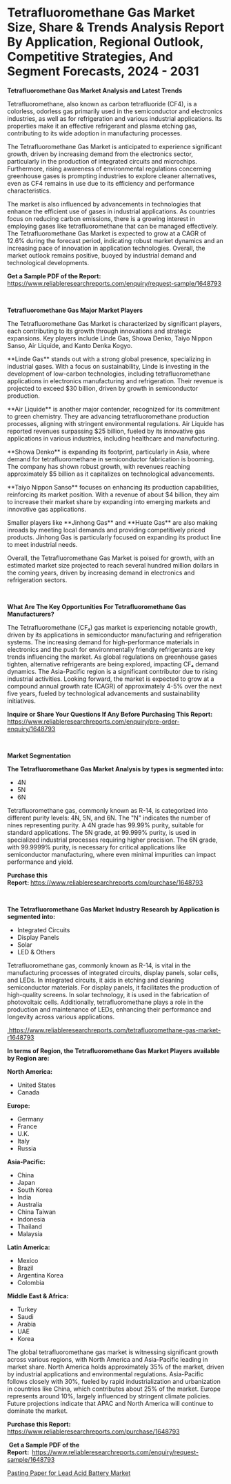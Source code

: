 <p><h1>Tetrafluoromethane Gas Market Size, Share & Trends Analysis Report By Application, Regional Outlook, Competitive Strategies, And Segment Forecasts, 2024 - 2031</h1></p><p><strong>Tetrafluoromethane Gas Market Analysis and Latest Trends</strong></p>
<p><p>Tetrafluoromethane, also known as carbon tetrafluoride (CF4), is a colorless, odorless gas primarily used in the semiconductor and electronics industries, as well as for refrigeration and various industrial applications. Its properties make it an effective refrigerant and plasma etching gas, contributing to its wide adoption in manufacturing processes.</p><p>The Tetrafluoromethane Gas Market is anticipated to experience significant growth, driven by increasing demand from the electronics sector, particularly in the production of integrated circuits and microchips. Furthermore, rising awareness of environmental regulations concerning greenhouse gases is prompting industries to explore cleaner alternatives, even as CF4 remains in use due to its efficiency and performance characteristics.</p><p>The market is also influenced by advancements in technologies that enhance the efficient use of gases in industrial applications. As countries focus on reducing carbon emissions, there is a growing interest in employing gases like tetrafluoromethane that can be managed effectively. The Tetrafluoromethane Gas Market is expected to grow at a CAGR of 12.6% during the forecast period, indicating robust market dynamics and an increasing pace of innovation in application technologies. Overall, the market outlook remains positive, buoyed by industrial demand and technological developments.</p></p>
<p><strong>Get a Sample PDF of the Report:&nbsp;</strong> <a href="https://www.reliableresearchreports.com/enquiry/request-sample/1648793?utm_campaign=28&utm_medium=2&utm_source=Github&utm_content=ia&utm_term=29122024&utm_id=tetrafluoromethane-gas">https://www.reliableresearchreports.com/enquiry/request-sample/1648793</a></p>
<p>&nbsp;</p>
<p><strong>Tetrafluoromethane Gas Major Market Players</strong></p>
<p><p>The Tetrafluoromethane Gas Market is characterized by significant players, each contributing to its growth through innovations and strategic expansions. Key players include Linde Gas, Showa Denko, Taiyo Nippon Sanso, Air Liquide, and Kanto Denka Kogyo.</p><p>**Linde Gas** stands out with a strong global presence, specializing in industrial gases. With a focus on sustainability, Linde is investing in the development of low-carbon technologies, including tetrafluoromethane applications in electronics manufacturing and refrigeration. Their revenue is projected to exceed $30 billion, driven by growth in semiconductor production.</p><p>**Air Liquide** is another major contender, recognized for its commitment to green chemistry. They are advancing tetrafluoromethane production processes, aligning with stringent environmental regulations. Air Liquide has reported revenues surpassing $25 billion, fueled by its innovative gas applications in various industries, including healthcare and manufacturing.</p><p>**Showa Denko** is expanding its footprint, particularly in Asia, where demand for tetrafluoromethane in semiconductor fabrication is booming. The company has shown robust growth, with revenues reaching approximately $5 billion as it capitalizes on technological advancements.</p><p>**Taiyo Nippon Sanso** focuses on enhancing its production capabilities, reinforcing its market position. With a revenue of about $4 billion, they aim to increase their market share by expanding into emerging markets and innovative gas applications.</p><p>Smaller players like **Jinhong Gas** and **Huate Gas** are also making inroads by meeting local demands and providing competitively priced products. Jinhong Gas is particularly focused on expanding its product line to meet industrial needs.</p><p>Overall, the Tetrafluoromethane Gas Market is poised for growth, with an estimated market size projected to reach several hundred million dollars in the coming years, driven by increasing demand in electronics and refrigeration sectors.</p></p>
<p>&nbsp;</p>
<p><strong>What Are The Key Opportunities For Tetrafluoromethane Gas Manufacturers?</strong></p>
<p><p>The Tetrafluoromethane (CF₄) gas market is experiencing notable growth, driven by its applications in semiconductor manufacturing and refrigeration systems. The increasing demand for high-performance materials in electronics and the push for environmentally friendly refrigerants are key trends influencing the market. As global regulations on greenhouse gases tighten, alternative refrigerants are being explored, impacting CF₄ demand dynamics. The Asia-Pacific region is a significant contributor due to rising industrial activities. Looking forward, the market is expected to grow at a compound annual growth rate (CAGR) of approximately 4-5% over the next five years, fueled by technological advancements and sustainability initiatives.</p></p>
<p><strong>Inquire or Share Your Questions If Any Before Purchasing This Report:</strong> <a href="https://www.reliableresearchreports.com/enquiry/pre-order-enquiry/1648793?utm_campaign=28&utm_medium=2&utm_source=Github&utm_content=ia&utm_term=29122024&utm_id=tetrafluoromethane-gas">https://www.reliableresearchreports.com/enquiry/pre-order-enquiry/1648793</a></p>
<p>&nbsp;</p>
<p><strong>Market Segmentation</strong></p>
<p><strong>The Tetrafluoromethane Gas Market Analysis by types is segmented into:</strong></p>
<p><ul><li>4N</li><li>5N</li><li>6N</li></ul></p>
<p><p>Tetrafluoromethane gas, commonly known as R-14, is categorized into different purity levels: 4N, 5N, and 6N. The "N" indicates the number of nines representing purity. A 4N grade has 99.99% purity, suitable for standard applications. The 5N grade, at 99.999% purity, is used in specialized industrial processes requiring higher precision. The 6N grade, with 99.9999% purity, is necessary for critical applications like semiconductor manufacturing, where even minimal impurities can impact performance and yield.</p></p>
<p><strong>Purchase this Report:&nbsp;</strong><a href="https://www.reliableresearchreports.com/purchase/1648793?utm_campaign=28&utm_medium=2&utm_source=Github&utm_content=ia&utm_term=29122024&utm_id=tetrafluoromethane-gas">https://www.reliableresearchreports.com/purchase/1648793</a></p>
<p>&nbsp;</p>
<p><strong>The Tetrafluoromethane Gas Market Industry Research by Application is segmented into:</strong></p>
<p><ul><li>Integrated Circuits</li><li>Display Panels</li><li>Solar</li><li>LED & Others</li></ul></p>
<p><p>Tetrafluoromethane gas, commonly known as R-14, is vital in the manufacturing processes of integrated circuits, display panels, solar cells, and LEDs. In integrated circuits, it aids in etching and cleaning semiconductor materials. For display panels, it facilitates the production of high-quality screens. In solar technology, it is used in the fabrication of photovoltaic cells. Additionally, tetrafluoromethane plays a role in the production and maintenance of LEDs, enhancing their performance and longevity across various applications.</p></p>
<p><a href="https://www.reliableresearchreports.com/tetrafluoromethane-gas-market-r1648793?utm_campaign=28&utm_medium=2&utm_source=Github&utm_content=ia&utm_term=29122024&utm_id=tetrafluoromethane-gas">&nbsp;https://www.reliableresearchreports.com/tetrafluoromethane-gas-market-r1648793</a></p>
<p><strong>In terms of Region, the Tetrafluoromethane Gas Market Players available by Region are:</strong></p>
<p>
    <p> <strong> North America: </strong>
        <ul>
            <li>United States</li>
            <li>Canada</li>
        </ul>
        </p> 
    <p> <strong> Europe: </strong>
        <ul>
            <li>Germany</li>
            <li>France</li>
            <li>U.K.</li>
            <li>Italy</li>
            <li>Russia</li>
        </ul>
        </p> 
    <p> <strong> Asia-Pacific: </strong>
        <ul>
            <li>China</li>
            <li>Japan</li>
            <li>South Korea</li>
            <li>India</li>
            <li>Australia</li>
            <li>China Taiwan</li>
            <li>Indonesia</li>
            <li>Thailand</li>
            <li>Malaysia</li>
        </ul>
        </p> 
    <p> <strong> Latin America: </strong>
        <ul>
            <li>Mexico</li>
            <li>Brazil</li>
            <li>Argentina Korea</li>
            <li>Colombia</li>
        </ul>
        </p> 
    <p> <strong> Middle East & Africa: </strong>
        <ul>
            <li>Turkey</li>
            <li>Saudi</li>
            <li>Arabia</li>
            <li>UAE</li>
            <li>Korea</li>
        </ul>
    </p>
    </p>
<p><p>The global tetrafluoromethane gas market is witnessing significant growth across various regions, with North America and Asia-Pacific leading in market share. North America holds approximately 35% of the market, driven by industrial applications and environmental regulations. Asia-Pacific follows closely with 30%, fueled by rapid industrialization and urbanization in countries like China, which contributes about 25% of the market. Europe represents around 10%, largely influenced by stringent climate policies. Future projections indicate that APAC and North America will continue to dominate the market.</p></p>
<p><strong>Purchase this Report: </strong><a href="https://www.reliableresearchreports.com/purchase/1648793?utm_campaign=28&utm_medium=2&utm_source=Github&utm_content=ia&utm_term=29122024&utm_id=tetrafluoromethane-gas">https://www.reliableresearchreports.com/purchase/1648793</a></p>
<p>&nbsp;<strong>Get a Sample PDF of the Report:&nbsp;&nbsp;</strong><a href="https://www.reliableresearchreports.com/enquiry/request-sample/1648793?utm_campaign=28&utm_medium=2&utm_source=Github&utm_content=ia&utm_term=29122024&utm_id=tetrafluoromethane-gas">https://www.reliableresearchreports.com/enquiry/request-sample/1648793</a></p>
<p><strong></strong></p>
<p><p><a href="https://github.com/indrystar/Market-Research-Report-List-5/blob/main/pasting-paper-for-lead-acid-battery-market.md?utm_campaign=28&utm_medium=2&utm_source=Github&utm_content=ia&utm_term=29122024&utm_id=tetrafluoromethane-gas">Pasting Paper for Lead Acid Battery Market</a></p></p>